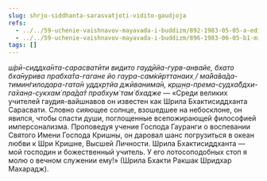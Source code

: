 ```yaml
---
slug: shrjo-siddhanta-sarasvatjoti-vidito-gaudjoja
refs:
  - ../../59-uchenie-vaishnavov-mayavada-i-buddizm/892-1983-05-05-a-edinstvo-i-razlichie-v-filosofii-majavadi-i-vajshnavov.md
  - ../../59-uchenie-vaishnavov-mayavada-i-buddizm/896-1983-06-05-b1-missiya-shankary.md
tags: []
---
```


*ш́рӣ-сиддха̄нта-сарасватӣти видито гауд̣ӣйа-гурв-анвайе, бхато бха̄нурива прабха̄та-гагане йо гаура-сам̇кӣрттанаих̣ / ма̄йа̄ва̄да-тимин̇гилодара-гата̄н уддхр̣тйа джӣванима̄н, кр̣ш̣н̣а-према-судха̄бдхи-га̄хан̣а-сукхам̇ пра̄да̄т прабхум̇ там̇ бхадже* — «Среди великих учителей гаудия-вайшнавов он известен как Шрила Бхактисиддханта Сарасвати. Словно сияющее солнце, взошедшее на небосклоне, он явился, чтобы спасти души, поглощенные всепожирающей философией имперсонализма. Проповедуя учение Господа Гауранги о воспевании Святого Имени Господа Кришны, он даровал шанс погрузиться в океан любви к Шри Кришне, Высшей Личности. Шрила Бхактисиддханта — мой господин и божественный учитель. У его лотосоподобных стоп я молю о вечном служении ему!» (Шрила Бхакти Ракшак Шридхар Махарадж).
